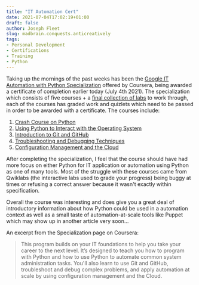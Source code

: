 ```yaml
---
title: "IT Automation Cert"
date: 2021-07-04T17:02:19+01:00
draft: false
author: Joseph Fleet
slug: madbrain.conquests.anticreatively
tags:
- Personal Development
- Certifications
- Training
- Python
---
```


Taking up the mornings of the past weeks has been the [Google IT Automation with Python Specialization] offered by Coursera, being awarded a certificate of completion earlier today (July 4th 2021). The specialization which consists of five courses + a [final collection of labs](https://www.coursera.org/learn/automating-real-world-tasks-python) to work through, each of the courses has graded work and quizlets which need to be passed in order to be awarded with a certificate.
The courses include:

1. [Crash Course on Python]
2. [Using Python to Interact with the Operating System]
3. [Introduction to Git and GitHub]
4. [Troubleshooting and Debugging Techniques]
5. [Configuration Management and the Cloud]

After completing the specialization, I feel that the course should have had more focus on either Python for IT application or automation using Python as one of many tools. Most of the struggle with these courses came from Qwiklabs (the interactive labs used to grade your progress) being buggy at times or refusing a correct answer because it wasn't exactly within specification.

Overall the course was interesting and does give you a great deal of introductory information about how Python could be used in a automation context as well as a small taste of automation-at-scale tools like Puppet which may show up in another article very soon...

An excerpt from the Specialization page on Coursera:
>This program builds on your IT foundations to help you take your career to the next level. It’s designed to teach you how to program with Python and how to use Python to automate common system administration tasks. You'll also learn to use Git and GitHub, troubleshoot and debug complex problems, and apply automation at scale by using configuration management and the Cloud.

[Google IT Automation with Python Specialization]: <https://www.coursera.org/professional-certificates/google-it-automation>
[Crash Course on Python]: <https://www.coursera.org/learn/python-crash-course>
[Using Python to Interact with the Operating System]: <https://www.coursera.org/learn/python-operating-system>
[Introduction to Git and GitHub]: <https://www.coursera.org/learn/introduction-git-github>
[Troubleshooting and Debugging Techniques]: <https://www.coursera.org/learn/troubleshooting-debugging-techniques>
[Configuration Management and the Cloud]: <https://www.coursera.org/learn/configuration-management-cloud>